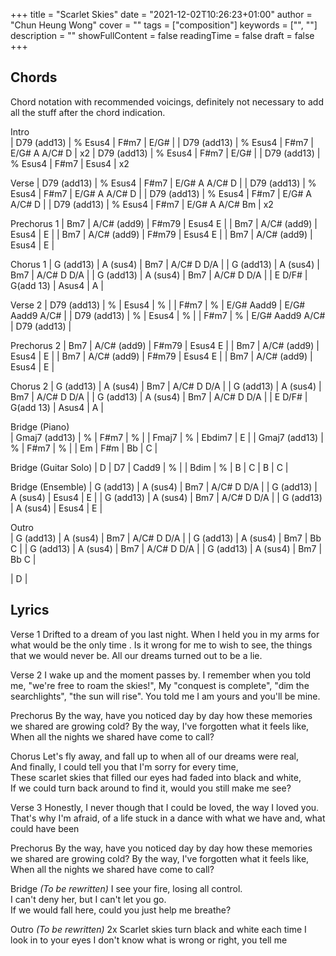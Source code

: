 +++ 
title = "Scarlet Skies" 
date = "2021-12-02T10:26:23+01:00" 
author = "Chun Heung Wong" 
cover = "" 
tags = ["composition"] 
keywords = ["", ""] 
description = "" 
showFullContent = false
readingTime = false 
draft = false
+++

## Chords 
Chord notation with recommended voicings, definitely not necessary to add all the stuff after the chord indication.

Intro  
| D79 (add13) | % Esus4 | F#m7 | E/G# |
| D79 (add13) | % Esus4 | F#m7 | E/G# A A/C# D |  x2 
| D79 (add13) | % Esus4 | F#m7 | E/G# |
| D79 (add13) | % Esus4 | F#m7 | Esus4 |  x2 

Verse
| D79 (add13) | % Esus4 | F#m7  | E/G# A A/C# D |
| D79 (add13) | % Esus4 | F#m7  | E/G# A A/C# D |
| D79 (add13) | % Esus4 | F#m7  | E/G# A A/C# D |
| D79 (add13) | % Esus4 | F#m7  | E/G# A A/C# Bm | x2

Prechorus 1
| Bm7 | A/C# (add9) | F#m79 | Esus4 E |
| Bm7 | A/C# (add9) | Esus4 | E |
| Bm7 | A/C# (add9) | F#m79 | Esus4 E |
| Bm7 | A/C# (add9) | Esus4 | E |

Chorus 1
| G (add13) | A (sus4) | Bm7 |  A/C# D D/A |
| G (add13) | A (sus4) | Bm7 |  A/C# D D/A |
| G (add13) | A (sus4) | Bm7 |  A/C# D D/A |
| E D/F# | G(add 13) | Asus4 | A |

Verse 2
| D79 (add13) | % | Esus4 | % |
| F#m7 | % |  E/G# Aadd9 | E/G# Aadd9 A/C# |
| D79 (add13) | % | Esus4 | % |
| F#m7 | % |  E/G# Aadd9 A/C# | D79 (add13) |   

Prechorus 2
| Bm7 | A/C# (add9) | F#m79 | Esus4 E |
| Bm7 | A/C# (add9) | Esus4 | E |
| Bm7 | A/C# (add9) | F#m79 | Esus4 E |
| Bm7 | A/C# (add9) | Esus4 | E |

Chorus 2
| G (add13) | A (sus4) | Bm7 |  A/C# D D/A |
| G (add13) | A (sus4) | Bm7 |  A/C# D D/A |
| G (add13) | A (sus4) | Bm7 |  A/C# D D/A |
| E D/F# | G(add 13) | Asus4 | A |

Bridge (Piano)  
| Gmaj7 (add13) | % | F#m7 | % |
| Fmaj7 |  % |  Ebdim7 | E | 
| Gmaj7 (add13) | % | F#m7 | % |
| Em | F#m | Bb | C |

Bridge (Guitar Solo)
| D | D7 | Cadd9 | % | 
| Bdim | % | B | C | B | C | 

Bridge (Ensemble)
| G (add13) | A (sus4) | Bm7 |  A/C# D D/A |
| G (add13) | A (sus4) | Esus4 | E | 
| G (add13) | A (sus4) | Bm7 |  A/C# D D/A |
| G (add13) | A (sus4) | Esus4 | E | 

Outro  
| G (add13) | A (sus4) | Bm7 |  A/C# D D/A |
| G (add13) | A (sus4) | Bm7 |  Bb C  |
| G (add13) | A (sus4) | Bm7 |  A/C# D D/A |
| G (add13) | A (sus4) | Bm7 |  Bb C |

| D |

## Lyrics

Verse 1
Drifted to a dream of you last night.
When I held you in my arms for what would be the only time   .
Is it wrong for me to wish to see,
the things that we would never be.
All our dreams turned out to be a lie. 

Verse 2
I wake up and the moment passes by.
I remember when you told me, "we're free to roam the skies!",
My "conquest is complete", "dim the searchlights", "the sun will rise".
You told me I am yours and you'll be mine.

Prechorus
By the way, have you noticed day by day
how these memories we shared are growing cold?
By the way, I've forgotten what it feels like,
When all the nights we shared have come to call?   

Chorus
Let's fly away, 
and fall up to when all of our dreams were real,  
And finally, 
I could tell you that I'm sorry for every time,  
These scarlet skies that filled our eyes had faded into black and white,  
If we could turn back around to find it, would you still make me see?  

Verse 3
Honestly, 
I never though that I could be loved, the way I loved you.
That's why I'm afraid,
of a life stuck in a dance with what we have and,  what could have been

Prechorus
By the way, have you noticed day by day
how these memories we shared are growing cold?
By the way, I've forgotten what it feels like,
When all the nights we shared  have come to call?  

Bridge *(To be rewritten)*
I see your fire, losing all control.  
I can't deny her, but I can't let you go.  
If we would fall here, could you just help me breathe?  

Outro *(To be rewritten)*
2x Scarlet skies turn black and white each time I look in to your eyes
I don't know what is wrong or right, you tell me
